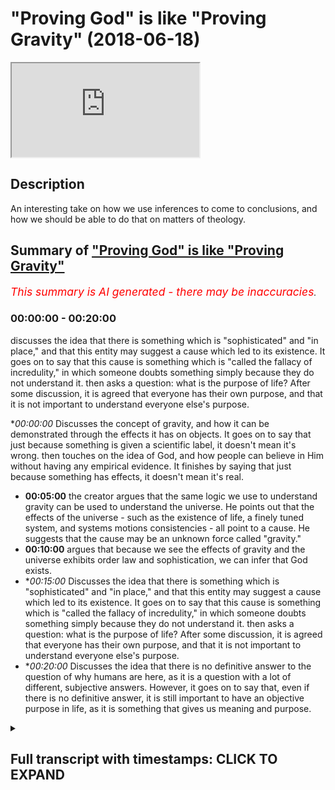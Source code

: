 # "Proving God" is like "Proving Gravity" (2018-06-18)

<iframe loading='lazy' allow='autoplay' src='https://www.youtube.com/embed/Nbv9u4RAKBI'></iframe>

## Description

An interesting take on how we use inferences to come to conclusions, and how we should be able to do that on matters of theology.

## Summary of ["Proving God" is like "Proving Gravity"](https://www.youtube.com/watch?v=Nbv9u4RAKBI)


*<span style="color:red; font-size:125%">This summary is AI generated - there may be inaccuracies</span>. [](/)*

### <a onclick="modifyYTiframeseektime('0')">00:00:00</a> - <a onclick="modifyYTiframeseektime('1200')">00:20:00</a>

 discusses the idea that there is something which is "sophisticated" and "in place," and that this entity may suggest a cause which led to its existence. It goes on to say that this cause is something which is "called the fallacy of incredulity," in which someone doubts something simply because they do not understand it.  then asks a question: what is the purpose of life? After some discussion, it is agreed that everyone has their own purpose, and that it is not important to understand everyone else's purpose.

**<a onclick="modifyYTiframeseektime('0')">00:00:00</a>* Discusses the concept of gravity, and how it can be demonstrated through the effects it has on objects. It goes on to say that just because something is given a scientific label, it doesn't mean it's wrong.  then touches on the idea of God, and how people can believe in Him without having any empirical evidence. It finishes by saying that just because something has effects, it doesn't mean it's real.
* **<a onclick="modifyYTiframeseektime('300')">00:05:00</a>** the creator argues that the same logic we use to understand gravity can be used to understand the universe. He points out that the effects of the universe - such as the existence of life, a finely tuned system, and systems motions consistencies - all point to a cause. He suggests that the cause may be an unknown force called "gravity."
* **<a onclick="modifyYTiframeseektime('600')">00:10:00</a>** argues that because we see the effects of gravity and the universe exhibits order law and sophistication, we can infer that God exists.
* **<a onclick="modifyYTiframeseektime('900')">00:15:00</a>* Discusses the idea that there is something which is "sophisticated" and "in place," and that this entity may suggest a cause which led to its existence. It goes on to say that this cause is something which is "called the fallacy of incredulity," in which someone doubts something simply because they do not understand it.  then asks a question: what is the purpose of life? After some discussion, it is agreed that everyone has their own purpose, and that it is not important to understand everyone else's purpose.
* **<a onclick="modifyYTiframeseektime('1200')">00:20:00</a>* Discusses the idea that there is no definitive answer to the question of why humans are here, as it is a question with a lot of different, subjective answers. However, it goes on to say that, even if there is no definitive answer, it is still important to have an objective purpose in life, as it is something that gives us meaning and purpose.

<details><summary><h2>Full transcript with timestamps: CLICK TO EXPAND</h2></summary>

<a onclick="modifyYTiframeseektime('0')">0:00:00</a> poverty in honor of itself it's not  
<a onclick="modifyYTiframeseektime('3')">0:00:03</a> something which you can empirically see  
<a onclick="modifyYTiframeseektime('5')">0:00:05</a> you can't see it or hear it or feel it  
<a onclick="modifyYTiframeseektime('8')">0:00:08</a> or touch it empiricism  
<a onclick="modifyYTiframeseektime('10')">0:00:10</a> Mellon I'll tell you what you saw the  
<a onclick="modifyYTiframeseektime('13')">0:00:13</a> effects of gravity you didn't see  
<a onclick="modifyYTiframeseektime('15')">0:00:15</a> gravity you see what I'm saying so if I  
<a onclick="modifyYTiframeseektime('18')">0:00:18</a> were to ask you you believe in gravity  
<a onclick="modifyYTiframeseektime('21')">0:00:21</a> but you don't but you have no evidence  
<a onclick="modifyYTiframeseektime('23')">0:00:23</a> directly of its existence all you have  
<a onclick="modifyYTiframeseektime('25')">0:00:25</a> is evidences of the effects of gravity  
<a onclick="modifyYTiframeseektime('28')">0:00:28</a> gravity if I say to you look gravity is  
<a onclick="modifyYTiframeseektime('30')">0:00:30</a> actually an angel wait a minute what did  
<a onclick="modifyYTiframeseektime('36')">0:00:36</a> you say there Francis you look gravity  
<a onclick="modifyYTiframeseektime('39')">0:00:39</a> is not actually gravity gravity is a  
<a onclick="modifyYTiframeseektime('42')">0:00:42</a> range of angels drilling down objects on  
<a onclick="modifyYTiframeseektime('48')">0:00:48</a> celestial bodies like earth or planets  
<a onclick="modifyYTiframeseektime('50')">0:00:50</a> planetary bodies that's what gravity is  
<a onclick="modifyYTiframeseektime('52')">0:00:52</a> all in the cosmos  
<a onclick="modifyYTiframeseektime('53')">0:00:53</a> so gravity is in fact angels I'm not  
<a onclick="modifyYTiframeseektime('57')">0:00:57</a> gonna call it gravity anymore I'm going  
<a onclick="modifyYTiframeseektime('59')">0:00:59</a> to call it the angels that pull down  
<a onclick="modifyYTiframeseektime('61')">0:01:01</a> objects on planets I have as much of a  
<a onclick="modifyYTiframeseektime('65')">0:01:05</a> truth claim a legitimate truth claim as  
<a onclick="modifyYTiframeseektime('67')">0:01:07</a> the scientist who's referring to gravity  
<a onclick="modifyYTiframeseektime('70')">0:01:10</a> as gravity the only difference is a  
<a onclick="modifyYTiframeseektime('72')">0:01:12</a> semantical difference yeah but you're  
<a onclick="modifyYTiframeseektime('74')">0:01:14</a> both wrong well both of us no no no I'm  
<a onclick="modifyYTiframeseektime('79')">0:01:19</a> not saying look it we're not both wrong  
<a onclick="modifyYTiframeseektime('84')">0:01:24</a> both of us let me tell you why we don't  
<a onclick="modifyYTiframeseektime('87')">0:01:27</a> yes sorry go ahead by the way that I  
<a onclick="modifyYTiframeseektime('94')">0:01:34</a> believe in angels but I'm just saying no  
<a onclick="modifyYTiframeseektime('96')">0:01:36</a> no angels there's no angel of gravity in  
<a onclick="modifyYTiframeseektime('98')">0:01:38</a> this lamp I'm just saying that I'm  
<a onclick="modifyYTiframeseektime('99')">0:01:39</a> giving you just an example right if I if  
<a onclick="modifyYTiframeseektime('101')">0:01:41</a> I said if and this is a conditional so  
<a onclick="modifyYTiframeseektime('104')">0:01:44</a> what I'm saying to you is for you to say  
<a onclick="modifyYTiframeseektime('107')">0:01:47</a> it's both from you could say is this  
<a onclick="modifyYTiframeseektime('108')">0:01:48</a> unfalsifiable yeah unfalsifiable right  
<a onclick="modifyYTiframeseektime('112')">0:01:52</a> to take Pope alien kind of logical  
<a onclick="modifyYTiframeseektime('114')">0:01:54</a> understanding is those unfalsifiable  
<a onclick="modifyYTiframeseektime('116')">0:01:56</a> just because something is unfalsifiable  
<a onclick="modifyYTiframeseektime('118')">0:01:58</a> it doesn't mean it's wrong sure but  
<a onclick="modifyYTiframeseektime('121')">0:02:01</a> there's no way really  
<a onclick="modifyYTiframeseektime('122')">0:02:02</a> no no science we're not no police your  
<a onclick="modifyYTiframeseektime('125')">0:02:05</a> faith nobody else which is I'm not  
<a onclick="modifyYTiframeseektime('127')">0:02:07</a> saying that  
<a onclick="modifyYTiframeseektime('128')">0:02:08</a> I'm not and I'm not saying that I am NOT  
<a onclick="modifyYTiframeseektime('131')">0:02:11</a> making that I'm not working that point  
<a onclick="modifyYTiframeseektime('133')">0:02:13</a> bro I'll show them again sorry Darren  
<a onclick="modifyYTiframeseektime('136')">0:02:16</a> yeah I'm not saying it's wrong what I'm  
<a onclick="modifyYTiframeseektime('138')">0:02:18</a> saying is that I'm just making it I'm  
<a onclick="modifyYTiframeseektime('142')">0:02:22</a> not talking about God now I thought it's  
<a onclick="modifyYTiframeseektime('143')">0:02:23</a> a confusing discussion no no we're not  
<a onclick="modifyYTiframeseektime('146')">0:02:26</a> not whenever you see we just got that  
<a onclick="modifyYTiframeseektime('147')">0:02:27</a> Muslim it doesn't mean I'm always going  
<a onclick="modifyYTiframeseektime('148')">0:02:28</a> to be talking about God but I can't have  
<a onclick="modifyYTiframeseektime('150')">0:02:30</a> discussions and other things as well  
<a onclick="modifyYTiframeseektime('151')">0:02:31</a> okay I can well I was while I was saying  
<a onclick="modifyYTiframeseektime('155')">0:02:35</a> - is this the point I was making to you  
<a onclick="modifyYTiframeseektime('157')">0:02:37</a> an overarching point was that just  
<a onclick="modifyYTiframeseektime('159')">0:02:39</a> because something is given as scientific  
<a onclick="modifyYTiframeseektime('162')">0:02:42</a> and I think you agree with this right  
<a onclick="modifyYTiframeseektime('163')">0:02:43</a> just because something has given a  
<a onclick="modifyYTiframeseektime('164')">0:02:44</a> scientific label so I was giving an  
<a onclick="modifyYTiframeseektime('166')">0:02:46</a> example of gravity gravity is a pulling  
<a onclick="modifyYTiframeseektime('168')">0:02:48</a> force okay or pushing force or whatever  
<a onclick="modifyYTiframeseektime('172')">0:02:52</a> you want to call it depending on what  
<a onclick="modifyYTiframeseektime('173')">0:02:53</a> theory you want to go with right now  
<a onclick="modifyYTiframeseektime('176')">0:02:56</a> here's the thing the thing of gravity  
<a onclick="modifyYTiframeseektime('178')">0:02:58</a> itself we said can't be empirically  
<a onclick="modifyYTiframeseektime('180')">0:03:00</a> justified the effects of gravity is  
<a onclick="modifyYTiframeseektime('183')">0:03:03</a> obviously so my point was that if I were  
<a onclick="modifyYTiframeseektime('185')">0:03:05</a> followed to a place toward gravity with  
<a onclick="modifyYTiframeseektime('187')">0:03:07</a> gremlins or angels or whatever I'd have  
<a onclick="modifyYTiframeseektime('191')">0:03:11</a> as much right to do that from a  
<a onclick="modifyYTiframeseektime('192')">0:03:12</a> philosophical perspective as a scientist  
<a onclick="modifyYTiframeseektime('202')">0:03:22</a> perfect  
<a onclick="modifyYTiframeseektime('206')">0:03:26</a> would you accept we are excellent not  
<a onclick="modifyYTiframeseektime('208')">0:03:28</a> food I I would I would say no problem  
<a onclick="modifyYTiframeseektime('211')">0:03:31</a> that's very nice but then you've given  
<a onclick="modifyYTiframeseektime('214')">0:03:34</a> us a nice premise to start off our  
<a onclick="modifyYTiframeseektime('215')">0:03:35</a> discussion I'll see a logical discussion  
<a onclick="modifyYTiframeseektime('217')">0:03:37</a> because I know you all have to took a  
<a onclick="modifyYTiframeseektime('219')">0:03:39</a> while good let me know what's your name  
<a onclick="modifyYTiframeseektime('222')">0:03:42</a> again I forgot my Jordan Jordan nice to  
<a onclick="modifyYTiframeseektime('224')">0:03:44</a> meet you man are you a religious person  
<a onclick="modifyYTiframeseektime('226')">0:03:46</a> or more scientific okay so it's  
<a onclick="modifyYTiframeseektime('230')">0:03:50</a> perfectly said that right  
<a onclick="modifyYTiframeseektime('231')">0:03:51</a> I'm happy you said this because you said  
<a onclick="modifyYTiframeseektime('234')">0:03:54</a> that we can understand something through  
<a onclick="modifyYTiframeseektime('236')">0:03:56</a> its effects you know there's a beautiful  
<a onclick="modifyYTiframeseektime('239')">0:03:59</a> interesting quote of the Arabs one our  
<a onclick="modifyYTiframeseektime('242')">0:04:02</a> man he said advisor to tadoule Allah is  
<a onclick="modifyYTiframeseektime('247')">0:04:07</a> said that the the entrance all the you  
<a onclick="modifyYTiframeseektime('254')">0:04:14</a> can say the entrails of the camel is the  
<a onclick="modifyYTiframeseektime('258')">0:04:18</a> camera was there yes yeah you know your  
<a onclick="modifyYTiframeseektime('263')">0:04:23</a> property you know whatever it is uh yeah  
<a onclick="modifyYTiframeseektime('267')">0:04:27</a> I'll buy to the lobby so hey the point  
<a onclick="modifyYTiframeseektime('269')">0:04:29</a> is the effects of something gives us  
<a onclick="modifyYTiframeseektime('271')">0:04:31</a> reason to believe of something gravity  
<a onclick="modifyYTiframeseektime('274')">0:04:34</a> is a perfect example of that you've  
<a onclick="modifyYTiframeseektime('275')">0:04:35</a> never seen gravity you've never heard  
<a onclick="modifyYTiframeseektime('277')">0:04:37</a> gravity empirically you can't  
<a onclick="modifyYTiframeseektime('279')">0:04:39</a> substantiate gravity you can only see  
<a onclick="modifyYTiframeseektime('281')">0:04:41</a> the effects of gravity and I'll say to  
<a onclick="modifyYTiframeseektime('282')">0:04:42</a> you the same thing about the the  
<a onclick="modifyYTiframeseektime('283')">0:04:43</a> universe now you might have never seen  
<a onclick="modifyYTiframeseektime('290')">0:04:50</a> the clothes of the universe we've never  
<a onclick="modifyYTiframeseektime('293')">0:04:53</a> seen the cause of the universe but we've  
<a onclick="modifyYTiframeseektime('295')">0:04:55</a> seen the effects of it now the point is  
<a onclick="modifyYTiframeseektime('298')">0:04:58</a> since we've seen the effect of it can we  
<a onclick="modifyYTiframeseektime('300')">0:05:00</a> apply the same logic to the universe as  
<a onclick="modifyYTiframeseektime('302')">0:05:02</a> we apply to gravity  
<a onclick="modifyYTiframeseektime('304')">0:05:04</a> remember when I asked you about gravity  
<a onclick="modifyYTiframeseektime('306')">0:05:06</a> the first thing you did was you grab  
<a onclick="modifyYTiframeseektime('307')">0:05:07</a> your bottle and you dropped it you  
<a onclick="modifyYTiframeseektime('308')">0:05:08</a> showed me that look these are the  
<a onclick="modifyYTiframeseektime('309')">0:05:09</a> effects of gravity now look I'm saying  
<a onclick="modifyYTiframeseektime('311')">0:05:11</a> the same thing about the universe the  
<a onclick="modifyYTiframeseektime('313')">0:05:13</a> effects of the universe or the result of  
<a onclick="modifyYTiframeseektime('317')">0:05:17</a> a universe is that we have a finely  
<a onclick="modifyYTiframeseektime('319')">0:05:19</a> tuned system and why they I mean and not  
<a onclick="modifyYTiframeseektime('324')">0:05:24</a> an aesthetically pleasing I'm talking  
<a onclick="modifyYTiframeseektime('326')">0:05:26</a> about a universe which allows for any  
<a onclick="modifyYTiframeseektime('329')">0:05:29</a> kind of life to exist  
<a onclick="modifyYTiframeseektime('330')">0:05:30</a> that's a finely tuned universe with  
<a onclick="modifyYTiframeseektime('333')">0:05:33</a> systems motions consistencies colony  
<a onclick="modifyYTiframeseektime('340')">0:05:40</a> synchronization a life time space 3d all  
<a onclick="modifyYTiframeseektime('345')">0:05:45</a> of that at the same time halos  
<a onclick="modifyYTiframeseektime('354')">0:05:54</a> isn't is another way of saying  
<a onclick="modifyYTiframeseektime('357')">0:05:57</a> randomness and randomness doesn't exist  
<a onclick="modifyYTiframeseektime('361')">0:06:01</a> randomness is a word human beings use to  
<a onclick="modifyYTiframeseektime('367')">0:06:07</a> describe that which they don't  
<a onclick="modifyYTiframeseektime('368')">0:06:08</a> understand so here just because and  
<a onclick="modifyYTiframeseektime('373')">0:06:13</a> that's this is called the argument from  
<a onclick="modifyYTiframeseektime('375')">0:06:15</a> ignorance it's a very classical logical  
<a onclick="modifyYTiframeseektime('378')">0:06:18</a> fallacy just because you don't  
<a onclick="modifyYTiframeseektime('378')">0:06:18</a> understand something you don't assign  
<a onclick="modifyYTiframeseektime('381')">0:06:21</a> the black hole you don't understand the  
<a onclick="modifyYTiframeseektime('383')">0:06:23</a> problem of evil it doesn't mean that  
<a onclick="modifyYTiframeseektime('385')">0:06:25</a> this result is that this thing is  
<a onclick="modifyYTiframeseektime('387')">0:06:27</a> falsified no that's the gap of the god  
<a onclick="modifyYTiframeseektime('394')">0:06:34</a> of the gaps argument but you can say the  
<a onclick="modifyYTiframeseektime('396')">0:06:36</a> same thing of science you have the  
<a onclick="modifyYTiframeseektime('398')">0:06:38</a> science of the gaps removed to say yeah  
<a onclick="modifyYTiframeseektime('400')">0:06:40</a> so the point I'm making dick in the step  
<a onclick="modifyYTiframeseektime('402')">0:06:42</a> back here the question is we have the  
<a onclick="modifyYTiframeseektime('405')">0:06:45</a> effect which is the universe what is the  
<a onclick="modifyYTiframeseektime('407')">0:06:47</a> cause of this universe if we agree with  
<a onclick="modifyYTiframeseektime('414')">0:06:54</a> if we if we agree with a cause and  
<a onclick="modifyYTiframeseektime('417')">0:06:57</a> effect the premise so if we choose one  
<a onclick="modifyYTiframeseektime('425')">0:07:05</a> of them that you're convinced on fire  
<a onclick="modifyYTiframeseektime('434')">0:07:14</a> the Big Bang  
<a onclick="modifyYTiframeseektime('438')">0:07:18</a> I mean I will say I don't know what  
<a onclick="modifyYTiframeseektime('440')">0:07:20</a> caused it universe and I don't know if I  
<a onclick="modifyYTiframeseektime('444')">0:07:24</a> could even comprehend it how do you know  
<a onclick="modifyYTiframeseektime('448')">0:07:28</a> that gravity is either a pulling or  
<a onclick="modifyYTiframeseektime('452')">0:07:32</a> pushing force how do you know that  
<a onclick="modifyYTiframeseektime('453')">0:07:33</a> because the two series that we have  
<a onclick="modifyYTiframeseektime('455')">0:07:35</a> really Newtonian / Einstein Yin is  
<a onclick="modifyYTiframeseektime('458')">0:07:38</a> either it's going to be a pulling force  
<a onclick="modifyYTiframeseektime('459')">0:07:39</a> or pushing force I mean that's the two  
<a onclick="modifyYTiframeseektime('461')">0:07:41</a> options you have if it's not really that  
<a onclick="modifyYTiframeseektime('464')">0:07:44</a> difficult how do you know that gravity  
<a onclick="modifyYTiframeseektime('467')">0:07:47</a> is either a pulling force or a pushing  
<a onclick="modifyYTiframeseektime('468')">0:07:48</a> for another so if I have this thing here  
<a onclick="modifyYTiframeseektime('477')">0:07:57</a> if you have that it's going to go down  
<a onclick="modifyYTiframeseektime('479')">0:07:59</a> it's going to go from an elevated as  
<a onclick="modifyYTiframeseektime('480')">0:08:00</a> ascension position to a descended  
<a onclick="modifyYTiframeseektime('483')">0:08:03</a> position or a declined position it's not  
<a onclick="modifyYTiframeseektime('486')">0:08:06</a> correct and that down downward motion  
<a onclick="modifyYTiframeseektime('491')">0:08:11</a> suggests either something is pushing or  
<a onclick="modifyYTiframeseektime('493')">0:08:13</a> something is pulling isn't that right I  
<a onclick="modifyYTiframeseektime('495')">0:08:15</a> mean I know physics is much more  
<a onclick="modifyYTiframeseektime('496')">0:08:16</a> complicated and I'm not a physicist but  
<a onclick="modifyYTiframeseektime('499')">0:08:19</a> yeah but it's logical  
<a onclick="modifyYTiframeseektime('503')">0:08:23</a> it's relatively a because of the  
<a onclick="modifyYTiframeseektime('507')">0:08:27</a> attraction of math no problem  
<a onclick="modifyYTiframeseektime('509')">0:08:29</a> I I'm saying how do we come to a  
<a onclick="modifyYTiframeseektime('511')">0:08:31</a> conclusion that is either one of those  
<a onclick="modifyYTiframeseektime('512')">0:08:32</a> two things but you're using a kind of  
<a onclick="modifyYTiframeseektime('519')">0:08:39</a> reductionism physics and logic are  
<a onclick="modifyYTiframeseektime('520')">0:08:40</a> inextricably linked physics because the  
<a onclick="modifyYTiframeseektime('524')">0:08:44</a> language of physics is mathematics at  
<a onclick="modifyYTiframeseektime('526')">0:08:46</a> the end of the day geometry is part of  
<a onclick="modifyYTiframeseektime('528')">0:08:48</a> mass and logic is part of like geometry  
<a onclick="modifyYTiframeseektime('531')">0:08:51</a> is logical right so from that  
<a onclick="modifyYTiframeseektime('533')">0:08:53</a> perspective if we're talking about  
<a onclick="modifyYTiframeseektime('536')">0:08:56</a> gravity we're talking something pulling  
<a onclick="modifyYTiframeseektime('538')">0:08:58</a> something pushing something compressing  
<a onclick="modifyYTiframeseektime('540')">0:09:00</a> something like this right now why did we  
<a onclick="modifyYTiframeseektime('542')">0:09:02</a> come to that conclusion we came to that  
<a onclick="modifyYTiframeseektime('544')">0:09:04</a> conclusion with a deduction a kind of  
<a onclick="modifyYTiframeseektime('547')">0:09:07</a> inference to the best sex relation we  
<a onclick="modifyYTiframeseektime('549')">0:09:09</a> say okay well look if it's coming down  
<a onclick="modifyYTiframeseektime('551')">0:09:11</a> either something is pushing it well  
<a onclick="modifyYTiframeseektime('553')">0:09:13</a> something is pulling it now I want you  
<a onclick="modifyYTiframeseektime('555')">0:09:15</a> to apply the same exact logic because  
<a onclick="modifyYTiframeseektime('557')">0:09:17</a> you're 100% sure and I'm 100% sure that  
<a onclick="modifyYTiframeseektime('559')">0:09:19</a> gravity exists I'm not most of your  
<a onclick="modifyYTiframeseektime('563')">0:09:23</a> hundred central you know okay maybe not  
<a onclick="modifyYTiframeseektime('565')">0:09:25</a> yourself but that there is a force  
<a onclick="modifyYTiframeseektime('567')">0:09:27</a> that's pulling or pushing or creating  
<a onclick="modifyYTiframeseektime('569')">0:09:29</a> this kind of movement okay and that they  
<a onclick="modifyYTiframeseektime('571')">0:09:31</a> call it in the van in the vernacular the  
<a onclick="modifyYTiframeseektime('572')">0:09:32</a> scientific vernacular gravity let's  
<a onclick="modifyYTiframeseektime('575')">0:09:35</a> apply the same logic to the universe so  
<a onclick="modifyYTiframeseektime('579')">0:09:39</a> we have  
<a onclick="modifyYTiframeseektime('587')">0:09:47</a> well no look me oh I can conclude that  
<a onclick="modifyYTiframeseektime('591')">0:09:51</a> my [ __ ] drop I'm not really trying to  
<a onclick="modifyYTiframeseektime('594')">0:09:54</a> make analogies with their I'm just  
<a onclick="modifyYTiframeseektime('595')">0:09:55</a> trying to great we make decisions on a  
<a onclick="modifyYTiframeseektime('600')">0:10:00</a> daily basis as to what is what so in  
<a onclick="modifyYTiframeseektime('602')">0:10:02</a> other words why we believe a certain  
<a onclick="modifyYTiframeseektime('604')">0:10:04</a> thing no but not just your - with that  
<a onclick="modifyYTiframeseektime('607')">0:10:07</a> but we make deductions on inferences on  
<a onclick="modifyYTiframeseektime('610')">0:10:10</a> a daily basis right physicists do the  
<a onclick="modifyYTiframeseektime('612')">0:10:12</a> same things logicians do the same things  
<a onclick="modifyYTiframeseektime('614')">0:10:14</a> that mathematicians do the same thing  
<a onclick="modifyYTiframeseektime('615')">0:10:15</a> everyone does in now I'm saying is that  
<a onclick="modifyYTiframeseektime('617')">0:10:17</a> the same ways we've come to inferences  
<a onclick="modifyYTiframeseektime('620')">0:10:20</a> about gravity we can do the same thing  
<a onclick="modifyYTiframeseektime('621')">0:10:21</a> about the universe it's not that  
<a onclick="modifyYTiframeseektime('622')">0:10:22</a> difficult just because there is a  
<a onclick="modifyYTiframeseektime('624')">0:10:24</a> narrative now and I'm gonna use the word  
<a onclick="modifyYTiframeseektime('627')">0:10:27</a> but I suppose colonial narrative yeah  
<a onclick="modifyYTiframeseektime('632')">0:10:32</a> yeah it is a post-colonial narrative  
<a onclick="modifyYTiframeseektime('635')">0:10:35</a> what is a Wilson that not my opinion so  
<a onclick="modifyYTiframeseektime('638')">0:10:38</a> what's to notice it right opposed to  
<a onclick="modifyYTiframeseektime('639')">0:10:39</a> lighten my narrative yeah what which is  
<a onclick="modifyYTiframeseektime('643')">0:10:43</a> which is a postmodern narrative in many  
<a onclick="modifyYTiframeseektime('645')">0:10:45</a> ways as well which is pushing us to  
<a onclick="modifyYTiframeseektime('647')">0:10:47</a> believe in that atheism there's some  
<a onclick="modifyYTiframeseektime('650')">0:10:50</a> kind of alternative see a theistic  
<a onclick="modifyYTiframeseektime('652')">0:10:52</a> explanation the big bang or saying that  
<a onclick="modifyYTiframeseektime('684')">0:11:24</a> it started  
<a onclick="modifyYTiframeseektime('687')">0:11:27</a> spread out think they can think just  
<a onclick="modifyYTiframeseektime('691')">0:11:31</a> like just like with them like you said  
<a onclick="modifyYTiframeseektime('692')">0:11:32</a> with a cop and we're looking at that  
<a onclick="modifyYTiframeseektime('694')">0:11:34</a> that's that everybody we have the  
<a onclick="modifyYTiframeseektime('697')">0:11:37</a> effects of the cause as well  
<a onclick="modifyYTiframeseektime('707')">0:11:47</a> so yep yep they can say we think because  
<a onclick="modifyYTiframeseektime('712')">0:11:52</a> of this evidence because of this data  
<a onclick="modifyYTiframeseektime('716')">0:11:56</a> that we've collected yes the universe  
<a onclick="modifyYTiframeseektime('718')">0:11:58</a> was likely to start this long ago  
<a onclick="modifyYTiframeseektime('725')">0:12:05</a> from here and it started from one point  
<a onclick="modifyYTiframeseektime('728')">0:12:08</a> like what my premise is today yeah yeah  
<a onclick="modifyYTiframeseektime('735')">0:12:15</a> sorry that that is a lot closer to  
<a onclick="modifyYTiframeseektime('737')">0:12:17</a> anything no no no I'm a creationist  
<a onclick="modifyYTiframeseektime('743')">0:12:23</a> there is a hell of a lot more of an idea  
<a onclick="modifyYTiframeseektime('746')">0:12:26</a> than Cameron obtained  
<a onclick="modifyYTiframeseektime('753')">0:12:33</a> something that's almost like a like a  
<a onclick="modifyYTiframeseektime('756')">0:12:36</a> myth I promise  
<a onclick="modifyYTiframeseektime('757')">0:12:37</a> okay well that's interesting you either  
<a onclick="modifyYTiframeseektime('759')">0:12:39</a> say New Atheists  
<a onclick="modifyYTiframeseektime('760')">0:12:40</a> dargon right which maybe you've been  
<a onclick="modifyYTiframeseektime('762')">0:12:42</a> affected by because of primary or  
<a onclick="modifyYTiframeseektime('764')">0:12:44</a> secondary socialization no problem  
<a onclick="modifyYTiframeseektime('766')">0:12:46</a> but while stem assiduous we'll come to  
<a onclick="modifyYTiframeseektime('780')">0:13:00</a> that but what I was going to say was  
<a onclick="modifyYTiframeseektime('781')">0:13:01</a> that look  
<a onclick="modifyYTiframeseektime('781')">0:13:01</a> my premise today is that God is as  
<a onclick="modifyYTiframeseektime('785')">0:13:05</a> feasible as gravity that's my premise  
<a onclick="modifyYTiframeseektime('788')">0:13:08</a> right ya know what I'm saying to you is  
<a onclick="modifyYTiframeseektime('792')">0:13:12</a> that we believe in gravity because we  
<a onclick="modifyYTiframeseektime('794')">0:13:14</a> see the effects of gravity we believe in  
<a onclick="modifyYTiframeseektime('796')">0:13:16</a> God because one of the reasons not good  
<a onclick="modifyYTiframeseektime('798')">0:13:18</a> the primary reason there are other  
<a onclick="modifyYTiframeseektime('800')">0:13:20</a> reasons but one of the reasons from not  
<a onclick="modifyYTiframeseektime('802')">0:13:22</a> only a sense datum perspective like  
<a onclick="modifyYTiframeseektime('804')">0:13:24</a> inference and using empiricism and  
<a onclick="modifyYTiframeseektime('806')">0:13:26</a> cause-and-effect but another perspective  
<a onclick="modifyYTiframeseektime('809')">0:13:29</a> which is in the deduction is perspective  
<a onclick="modifyYTiframeseektime('810')">0:13:30</a> we can believe in God as a result of the  
<a onclick="modifyYTiframeseektime('814')">0:13:34</a> effects of God now you don't need use  
<a onclick="modifyYTiframeseektime('816')">0:13:36</a> the word God yeah yeah well I'm not  
<a onclick="modifyYTiframeseektime('819')">0:13:39</a> witness not use the word God and entity  
<a onclick="modifyYTiframeseektime('822')">0:13:42</a> right an entity that created the  
<a onclick="modifyYTiframeseektime('825')">0:13:45</a> universe is sustaining the universe  
<a onclick="modifyYTiframeseektime('826')">0:13:46</a> maintaining the universe cetera  
<a onclick="modifyYTiframeseektime('830')">0:13:50</a> let's say the universe what is so what  
<a onclick="modifyYTiframeseektime('837')">0:13:57</a> is an effect of  
<a onclick="modifyYTiframeseektime('839')">0:13:59</a> like an example  
<a onclick="modifyYTiframeseektime('842')">0:14:02</a> now what I'm saying is look like the  
<a onclick="modifyYTiframeseektime('844')">0:14:04</a> things that the universe exhibits so the  
<a onclick="modifyYTiframeseektime('846')">0:14:06</a> universe exhibits order law and order oh  
<a onclick="modifyYTiframeseektime('850')">0:14:10</a> really yeah  
<a onclick="modifyYTiframeseektime('851')">0:14:11</a> because there are lives lost physics  
<a onclick="modifyYTiframeseektime('863')">0:14:23</a> there's gravitational constant says  
<a onclick="modifyYTiframeseektime('866')">0:14:26</a> little there's lots of things right one  
<a onclick="modifyYTiframeseektime('867')">0:14:27</a> thing not we do know look we know  
<a onclick="modifyYTiframeseektime('872')">0:14:32</a> gravity or through its effects right  
<a onclick="modifyYTiframeseektime('874')">0:14:34</a> well you're confident and so the  
<a onclick="modifyYTiframeseektime('876')">0:14:36</a> physicists to say that gravity exists  
<a onclick="modifyYTiframeseektime('878')">0:14:38</a> now the reason why is because we see the  
<a onclick="modifyYTiframeseektime('879')">0:14:39</a> effects now I'm saying is the same thing  
<a onclick="modifyYTiframeseektime('881')">0:14:41</a> we look at the things that the universe  
<a onclick="modifyYTiframeseektime('882')">0:14:42</a> exhibits universe exhibits order law  
<a onclick="modifyYTiframeseektime('885')">0:14:45</a> universe exhibits sophistication  
<a onclick="modifyYTiframeseektime('888')">0:14:48</a> complication now the same thing I'll say  
<a onclick="modifyYTiframeseektime('890')">0:14:50</a> to you we've used the effects of  
<a onclick="modifyYTiframeseektime('893')">0:14:53</a> something to kind of infer the course  
<a onclick="modifyYTiframeseektime('895')">0:14:55</a> same thing we could say about the  
<a onclick="modifyYTiframeseektime('896')">0:14:56</a> universe the fact that there is a  
<a onclick="modifyYTiframeseektime('899')">0:14:59</a> creation sophisticated creation or let's  
<a onclick="modifyYTiframeseektime('901')">0:15:01</a> not even use the word creation let's use  
<a onclick="modifyYTiframeseektime('902')">0:15:02</a> the word sophisticated entity right yeah  
<a onclick="modifyYTiframeseektime('905')">0:15:05</a> we did jump sorry I apologize  
<a onclick="modifyYTiframeseektime('906')">0:15:06</a> there's something which is sophisticated  
<a onclick="modifyYTiframeseektime('908')">0:15:08</a> it's an entity in place the fact that  
<a onclick="modifyYTiframeseektime('910')">0:15:10</a> that exists may suggest may suggest yeah  
<a onclick="modifyYTiframeseektime('915')">0:15:15</a> or should suggest from an inference  
<a onclick="modifyYTiframeseektime('917')">0:15:17</a> perspective that there was a cause which  
<a onclick="modifyYTiframeseektime('920')">0:15:20</a> caused that into being now what is that  
<a onclick="modifyYTiframeseektime('923')">0:15:23</a> cause that's when we start talking about  
<a onclick="modifyYTiframeseektime('925')">0:15:25</a> the attributes of the course  
<a onclick="modifyYTiframeseektime('926')">0:15:26</a> does it have intelligence does it have  
<a onclick="modifyYTiframeseektime('928')">0:15:28</a> knowledge because I have the power into  
<a onclick="modifyYTiframeseektime('930')">0:15:30</a> creative capacity to put the universe  
<a onclick="modifyYTiframeseektime('932')">0:15:32</a> into being because of course because it  
<a onclick="modifyYTiframeseektime('936')">0:15:36</a> causes the fine  
<a onclick="modifyYTiframeseektime('939')">0:15:39</a> because the course is defined as  
<a onclick="modifyYTiframeseektime('941')">0:15:41</a> something which brings rise to phenomena  
<a onclick="modifyYTiframeseektime('945')">0:15:45</a> is it comprehendible was the course of  
<a onclick="modifyYTiframeseektime('949')">0:15:49</a> the course that was that we're talking  
<a onclick="modifyYTiframeseektime('950')">0:15:50</a> about the yes can you comprehend it  
<a onclick="modifyYTiframeseektime('956')">0:15:56</a> weird some ways of this we know can you  
<a onclick="modifyYTiframeseektime('959')">0:15:59</a> comprendo right now no but why I'm  
<a onclick="modifyYTiframeseektime('968')">0:16:08</a> saying to you is you know grant you know  
<a onclick="modifyYTiframeseektime('971')">0:16:11</a> gravity through his effects why can't we  
<a onclick="modifyYTiframeseektime('973')">0:16:13</a> use the same principle was the universe  
<a onclick="modifyYTiframeseektime('983')">0:16:23</a> why it's a part of the universe we can  
<a onclick="modifyYTiframeseektime('986')">0:16:26</a> use the analogy of gravity to look at  
<a onclick="modifyYTiframeseektime('988')">0:16:28</a> like how we understand  
<a onclick="modifyYTiframeseektime('996')">0:16:36</a> my father-in-law ran eight  
<a onclick="modifyYTiframeseektime('1001')">0:16:41</a> a conclusion that we came to with  
<a onclick="modifyYTiframeseektime('1003')">0:16:43</a> gravity is there's something that we  
<a onclick="modifyYTiframeseektime('1004')">0:16:44</a> don't know we know in effect but we  
<a onclick="modifyYTiframeseektime('1007')">0:16:47</a> don't know that so it is like a leap of  
<a onclick="modifyYTiframeseektime('1011')">0:16:51</a> faith to say when we're looking at the  
<a onclick="modifyYTiframeseektime('1014')">0:16:54</a> universe to find the same thing and  
<a onclick="modifyYTiframeseektime('1015')">0:16:55</a> there's a little face to say that  
<a onclick="modifyYTiframeseektime('1016')">0:16:56</a> gravity exists it's the same it's the  
<a onclick="modifyYTiframeseektime('1019')">0:16:59</a> same leap of faith when you say gravity  
<a onclick="modifyYTiframeseektime('1021')">0:17:01</a> exists isn't it  
<a onclick="modifyYTiframeseektime('1022')">0:17:02</a> well you believe you have you ever  
<a onclick="modifyYTiframeseektime('1023')">0:17:03</a> doubted gravity but I can say gravity  
<a onclick="modifyYTiframeseektime('1026')">0:17:06</a> exists and also say I don't understand  
<a onclick="modifyYTiframeseektime('1028')">0:17:08</a> yeah I think yeah no that's no problem  
<a onclick="modifyYTiframeseektime('1030')">0:17:10</a> now that's a fair point but that is  
<a onclick="modifyYTiframeseektime('1032')">0:17:12</a> called the fallacy of incredulity you  
<a onclick="modifyYTiframeseektime('1036')">0:17:16</a> say something is so amazing the fallacy  
<a onclick="modifyYTiframeseektime('1042')">0:17:22</a> of incredulity is in a form of a logical  
<a onclick="modifyYTiframeseektime('1043')">0:17:23</a> fallacy which is it's applicable in some  
<a onclick="modifyYTiframeseektime('1045')">0:17:25</a> cases something is so complicated that I  
<a onclick="modifyYTiframeseektime('1047')">0:17:27</a> just don't get it but just because you  
<a onclick="modifyYTiframeseektime('1050')">0:17:30</a> don't understand it doesn't mean it's  
<a onclick="modifyYTiframeseektime('1051')">0:17:31</a> not true we don't need to know the  
<a onclick="modifyYTiframeseektime('1060')">0:17:40</a> intricacies we know on a fundamental  
<a onclick="modifyYTiframeseektime('1061')">0:17:41</a> level that is some kind of force  
<a onclick="modifyYTiframeseektime('1071')">0:17:51</a> like this I like this discussion I mean  
<a onclick="modifyYTiframeseektime('1076')">0:17:56</a> I like it yeah for sure I think that  
<a onclick="modifyYTiframeseektime('1089')">0:18:09</a> you're right they're not unimportant  
<a onclick="modifyYTiframeseektime('1090')">0:18:10</a> details for sure and I think there's a  
<a onclick="modifyYTiframeseektime('1092')">0:18:12</a> lot of disagreement here in what we're  
<a onclick="modifyYTiframeseektime('1095')">0:18:15</a> saying and I think what we need to do I  
<a onclick="modifyYTiframeseektime('1097')">0:18:17</a> want to just I swear to god I'm not  
<a onclick="modifyYTiframeseektime('1099')">0:18:19</a> doing this on purpose we've had that  
<a onclick="modifyYTiframeseektime('1100')">0:18:20</a> discussion cause and effect I just wanna  
<a onclick="modifyYTiframeseektime('1102')">0:18:22</a> say one more thing completely off topic  
<a onclick="modifyYTiframeseektime('1104')">0:18:24</a> wait a minute why am i changing topic  
<a onclick="modifyYTiframeseektime('1107')">0:18:27</a> one more thing if you want to say  
<a onclick="modifyYTiframeseektime('1108')">0:18:28</a> something before you go [ __ ] man I don't  
<a onclick="modifyYTiframeseektime('1112')">0:18:32</a> mind but I just want to say one more  
<a onclick="modifyYTiframeseektime('1113')">0:18:33</a> thing okay I want to ask you I want to  
<a onclick="modifyYTiframeseektime('1115')">0:18:35</a> throw out there man  
<a onclick="modifyYTiframeseektime('1116')">0:18:36</a> I do I want to really throw it out there  
<a onclick="modifyYTiframeseektime('1118')">0:18:38</a> just one thing we talked about cause and  
<a onclick="modifyYTiframeseektime('1119')">0:18:39</a> effect whatever it's not you've heard my  
<a onclick="modifyYTiframeseektime('1122')">0:18:42</a> argument you know it I don't think I you  
<a onclick="modifyYTiframeseektime('1123')">0:18:43</a> need to hear more I want ask your  
<a onclick="modifyYTiframeseektime('1125')">0:18:45</a> question and I'm gonna do this with  
<a onclick="modifyYTiframeseektime('1127')">0:18:47</a> people like yourself because I think  
<a onclick="modifyYTiframeseektime('1128')">0:18:48</a> it's really important now so I'm gonna  
<a onclick="modifyYTiframeseektime('1131')">0:18:51</a> touch you guys such a lot of people all  
<a onclick="modifyYTiframeseektime('1132')">0:18:52</a> right I'll ask you a question what's  
<a onclick="modifyYTiframeseektime('1136')">0:18:56</a> your purpose of life now we've done it  
<a onclick="modifyYTiframeseektime('1141')">0:19:01</a> we've done it we've done the topic now  
<a onclick="modifyYTiframeseektime('1142')">0:19:02</a> we're going to start with regurgitating  
<a onclick="modifyYTiframeseektime('1144')">0:19:04</a> information or repeating ourselves so  
<a onclick="modifyYTiframeseektime('1146')">0:19:06</a> that's done let people think about that  
<a onclick="modifyYTiframeseektime('1148')">0:19:08</a> second question what's your purpose of  
<a onclick="modifyYTiframeseektime('1150')">0:19:10</a> life why is the purpose of life  
<a onclick="modifyYTiframeseektime('1153')">0:19:13</a> would you be willing to tell us yours  
<a onclick="modifyYTiframeseektime('1155')">0:19:15</a> first yeah no problem  
<a onclick="modifyYTiframeseektime('1157')">0:19:17</a> do you know what I've been reading  
<a onclick="modifyYTiframeseektime('1159')">0:19:19</a> somehow yes of course trainers his  
<a onclick="modifyYTiframeseektime('1166')">0:19:26</a> purpose of life is to wait wait wait so  
<a onclick="modifyYTiframeseektime('1168')">0:19:28</a> they're gone everything is very nice as  
<a onclick="modifyYTiframeseektime('1171')">0:19:31</a> a beverage  
<a onclick="modifyYTiframeseektime('1171')">0:19:31</a> who's more complex in sauce  
<a onclick="modifyYTiframeseektime('1181')">0:19:41</a> okay  
<a onclick="modifyYTiframeseektime('1202')">0:20:02</a> so that's what he's asking everything  
<a onclick="modifyYTiframeseektime('1205')">0:20:05</a> you're wearing has a purpose we have a  
<a onclick="modifyYTiframeseektime('1208')">0:20:08</a> I like to think I'm more complicated  
<a onclick="modifyYTiframeseektime('1211')">0:20:11</a> than a parent you have a same flip it's  
<a onclick="modifyYTiframeseektime('1217')">0:20:17</a> good that you set objective while his  
<a onclick="modifyYTiframeseektime('1228')">0:20:28</a> question was a very literal one because  
<a onclick="modifyYTiframeseektime('1229')">0:20:29</a> he didn't ask about just your publisher  
<a onclick="modifyYTiframeseektime('1232')">0:20:32</a> he said objective purpose is there's no  
<a onclick="modifyYTiframeseektime('1234')">0:20:34</a> reason for us to be here in the world  
<a onclick="modifyYTiframeseektime('1240')">0:20:40</a> yeah what's the what's the real what is  
<a onclick="modifyYTiframeseektime('1242')">0:20:42</a> the reason for even being what do you  
<a onclick="modifyYTiframeseektime('1246')">0:20:46</a> think the answer is  
<a onclick="modifyYTiframeseektime('1257')">0:20:57</a> okay what do you think that's good okay  
<a onclick="modifyYTiframeseektime('1261')">0:21:01</a> but why are human beings here what  
</details>
